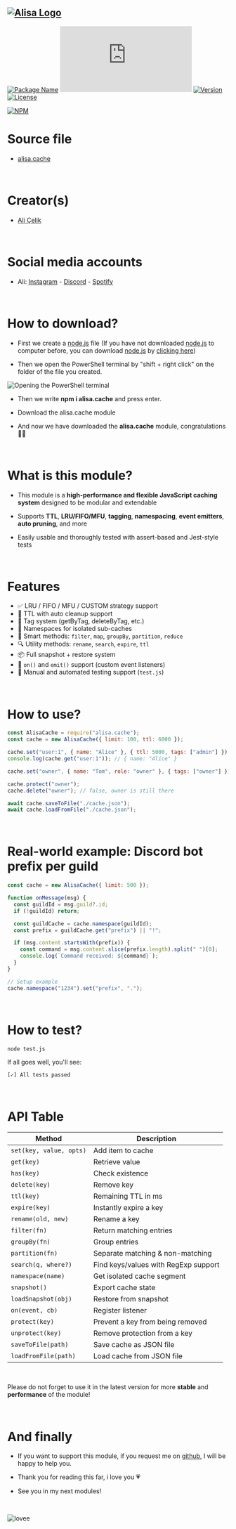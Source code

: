 ## [![Alisa Logo](https://i.hizliresim.com/aug2sp9.png)](https://www.npmjs.com/package/alisa.cache/)

[![Package Name](https://img.shields.io/badge/Package%20name-alisa.cache-red)](https://www.npmjs.com/package/alisa.cache/)
[![Package size](https://img.shields.io/bundlejs/size/alisa.cache?label=Package%20size)](https://www.npmjs.com/package/alisa.cache/)
[![Version](https://img.shields.io/npm/v/alisa.cache.svg?label=Package%20version)](https://www.npmjs.com/package/alisa.cache/)
[![License](https://img.shields.io/npm/l/alisa.cache.svg?label=License)](https://www.npmjs.com/package/alisa.cache/)

[![NPM](https://nodei.co/npm/alisa.cache.png?downloads=true)](https://www.npmjs.com/package/alisa.cache/)

# Source file

- [alisa.cache](https://github.com/pordarman/alisa.cache)

<br>

# Creator(s)

- [Ali Çelik](https://github.com/pordarman)

<br>

# Social media accounts

- Ali: [Instagram](https://www.instagram.com/ali.celk/) - [Discord](https://discord.com/users/488839097537003521) - [Spotify](https://open.spotify.com/user/215jixxk4morzgq5mpzsmwwqa?si=41e0583b36f9449b)

<br>

# How to download?

- First we create a [node.js](https://nodejs.org/en/) file (If you have not downloaded [node.js](https://nodejs.org/en/) to computer before, you can download [node.js](https://nodejs.org/en/) by [clicking here](https://nodejs.org/en/))

- Then we open the PowerShell terminal by "shift + right click" on the folder of the file you created.

![Opening the PowerShell terminal](https://i.hizliresim.com/gbwgora.png)

- Then we write **npm i alisa.cache** and press enter.

- Download the alisa.cache module

- And now we have downloaded the **alisa.cache** module, congratulations 🎉🎉

<br>

# What is this module?

- This module is a **high-performance and flexible JavaScript caching system** designed to be modular and extendable

- Supports **TTL**, **LRU/FIFO/MFU**, **tagging**, **namespacing**, **event emitters**, **auto pruning**, and more

- Easily usable and thoroughly tested with assert-based and Jest-style tests

<br>

# Features

- ✅ LRU / FIFO / MFU / CUSTOM strategy support
- 🔁 TTL with auto cleanup support
- 🔖 Tag system (getByTag, deleteByTag, etc.)
- 📂 Namespaces for isolated sub-caches
- 🧠 Smart methods: `filter`, `map`, `groupBy`, `partition`, `reduce`
- 🔍 Utility methods: `rename`, `search`, `expire`, `ttl`
- 📦 Full snapshot + restore system
- 📡 `on()` and `emit()` support (custom event listeners)
- 🧪 Manual and automated testing support (`test.js`)

<br>

# How to use?

```js
const AlisaCache = require("alisa.cache");
const cache = new AlisaCache({ limit: 100, ttl: 6000 });

cache.set("user:1", { name: "Alice" }, { ttl: 5000, tags: ["admin"] });
console.log(cache.get("user:1")); // { name: "Alice" }

cache.set("owner", { name: "Tom", role: "owner" }, { tags: ["owner"] })

cache.protect("owner");
cache.delete("owner"); // false, owner is still there

await cache.saveToFile("./cache.json");
await cache.loadFromFile("./cache.json");
```

<br>

# Real-world example: Discord bot prefix per guild

```js
const cache = new AlisaCache({ limit: 500 });

function onMessage(msg) {
  const guildId = msg.guild?.id;
  if (!guildId) return;

  const guildCache = cache.namespace(guildId);
  const prefix = guildCache.get("prefix") || "!";

  if (msg.content.startsWith(prefix)) {
    const command = msg.content.slice(prefix.length).split(" ")[0];
    console.log(`Command received: ${command}`);
  }
}

// Setup example
cache.namespace("1234").set("prefix", ".");
```

<br>

# How to test?

```bash
node test.js
```

If all goes well, you'll see:
```
[✓] All tests passed
```

<br>

# API Table

| Method                  | Description                             |
|------------------------|-----------------------------------------|
| `set(key, value, opts)`| Add item to cache                       |
| `get(key)`             | Retrieve value                          |
| `has(key)`             | Check existence                        |
| `delete(key)`          | Remove key                             |
| `ttl(key)`             | Remaining TTL in ms                    |
| `expire(key)`          | Instantly expire a key                 |
| `rename(old, new)`     | Rename a key                           |
| `filter(fn)`           | Return matching entries                |
| `groupBy(fn)`          | Group entries                          |
| `partition(fn)`        | Separate matching & non-matching       |
| `search(q, where?)`    | Find keys/values with RegExp support   |
| `namespace(name)`      | Get isolated cache segment             |
| `snapshot()`           | Export cache state                     |
| `loadSnapshot(obj)`    | Restore from snapshot                  |
| `on(event, cb)`        | Register listener                      |
| `protect(key)`         | Prevent a key from being removed       |
| `unprotect(key)`       | Remove protection from a key           |
| `saveToFile(path)`     | Save cache as JSON file                |
| `loadFromFile(path)`   | Load cache from JSON file              |

<br>

Please do not forget to use it in the latest version for more **stable** and **performance** of the module!

<br>

# And finally

- If you want to support this module, if you request me on [github](https://github.com/pordarman), I will be happy to help you.

- Thank you for reading this far, i love you 💗

- See you in my next modules!

<br>

![lovee](https://gifdb.com/images/high/drake-heart-hands-aqm0moab2i6ocb44.webp)
